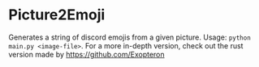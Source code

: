 # Picture2Emoji
Generates a string of discord emojis from a given picture. Usage: `python main.py <image-file>`.
For a more in-depth version, check out the rust version made by https://github.com/Exopteron
